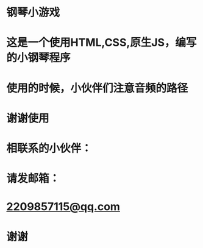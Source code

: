 # 钢琴小游戏
# 这是一个使用HTML,CSS,原生JS，编写的小钢琴程序
# 使用的时候，小伙伴们注意音频的路径
# 谢谢使用
# 相联系的小伙伴：
# 请发邮箱：
# 2209857115@qq.com
# 谢谢
